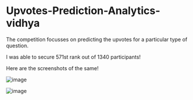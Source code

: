 # Upvotes-Prediction-Analytics-vidhya

The competition focusses on predicting the upvotes for a particular type of question. 

I was able to secure 571st rank out of 1340 participants! 

Here are the screenshots of the same! 


![image](https://user-images.githubusercontent.com/20862520/155949918-7d6901cf-d087-4baa-b5d7-9549f936c636.png)

![image](https://user-images.githubusercontent.com/20862520/155950057-36d0823d-d3ed-4800-b485-c4b3d69dee29.png)



